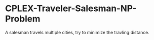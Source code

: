 # CPLEX-Traveler-Salesman-NP-Problem


A salesman travels multiple cities, try to minimize the travling distance.
